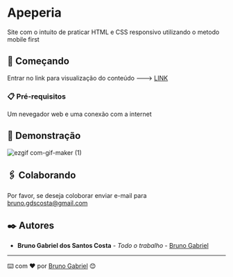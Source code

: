 # Apeperia

Site com o intuito de praticar HTML e CSS responsivo utilizando o metodo mobile first

## 🚀 Começando

Entrar no link para visualização do conteúdo ---> [LINK](https://bruno-gdos.github.io/Apeperia/)

### 📋 Pré-requisitos

Um nevegador web e uma conexão com a internet

## 🎯 Demonstração

![ezgif com-gif-maker (1)](https://user-images.githubusercontent.com/87917525/178005275-1f9c3121-bedc-429a-9fd6-ef4bb3cc335c.gif)

## 🖇️ Colaborando

Por favor, se deseja coloborar enviar e-mail para bruno.gdscosta@gmail.com

## ✒️ Autores

* **Bruno Gabriel dos Santos Costa** - *Todo o trabalho* - [Bruno Gabriel](https://github.com/Bruno-Gdos)

---
⌨️ com ❤️ por [Bruno Gabriel](https://github.com/Bruno-Gdos) 😊
